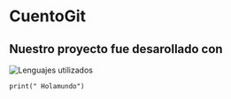 # CuentoGit

## Nuestro proyecto fue desarollado con

![Lenguajes utilizados](/lenguajes_1.png)

``` phython
print(" Holamundo")

```